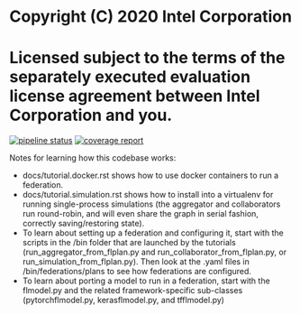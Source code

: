 # Copyright (C) 2020 Intel Corporation
# Licensed subject to the terms of the separately executed evaluation license agreement between Intel Corporation and you.

[![pipeline status](https://gitlab.devtools.intel.com/weilinxu/spr_secure_intelligence-trusted_federated_learning/badges/master/pipeline.svg)](https://gitlab.devtools.intel.com/weilinxu/spr_secure_intelligence-trusted_federated_learning/commits/master)
[![coverage report](https://gitlab.devtools.intel.com/weilinxu/spr_secure_intelligence-trusted_federated_learning/badges/master/coverage.svg)](https://gitlab.devtools.intel.com/weilinxu/spr_secure_intelligence-trusted_federated_learning/commits/master)

Notes for learning how this codebase works:


*  docs/tutorial.docker.rst shows how to use docker containers to run a federation.
*  docs/tutorial.simulation.rst shows how to install into a virtualenv for running single-process simulations (the aggregator and collaborators run round-robin, and will even share the graph in serial fashion, correctly saving/restoring state).
*  To learn about setting up a federation and configuring it, start with the scripts in the /bin folder that are launched by the tutorials (run_aggregator_from_flplan.py and run_collaborator_from_flplan.py, or run_simulation_from_flplan.py). Then look at the .yaml files in /bin/federations/plans to see how federations are configured. 
*  To learn about porting a model to run in a federation, start with the flmodel.py and the related framework-specific sub-classes (pytorchflmodel.py, kerasflmodel.py, and tfflmodel.py)





